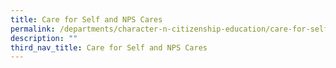 ```yaml
---
title: Care for Self and NPS Cares
permalink: /departments/character-n-citizenship-education/care-for-self/care-for-self-and-nps-cares/
description: ""
third_nav_title: Care for Self and NPS Cares
---
```

